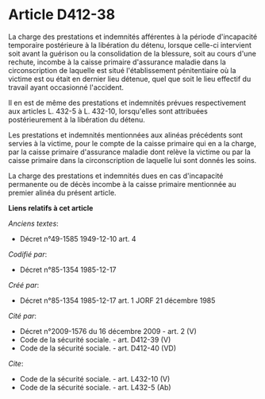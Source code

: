 # Article D412-38

La charge des prestations et indemnités afférentes à la période d'incapacité temporaire postérieure à la libération du
détenu, lorsque celle-ci intervient soit avant la guérison ou la consolidation de la blessure, soit au cours d'une rechute,
incombe à la caisse primaire d'assurance maladie dans la circonscription de laquelle est situé l'établissement pénitentiaire
où la victime est ou était en dernier lieu détenue, quel que soit le lieu effectif du travail ayant occasionné l'accident. 

Il en est de même des prestations et indemnités prévues respectivement aux articles L. 432-5 à L. 432-10, lorsqu'elles sont
attribuées postérieurement à la libération du détenu. 

Les prestations et indemnités mentionnées aux alinéas précédents sont servies à la victime, pour le compte de la caisse
primaire qui en a la charge, par la caisse primaire d'assurance maladie dont relève la victime ou par la caisse primaire dans
la circonscription de laquelle lui sont donnés les soins. 

La charge des prestations et indemnités dues en cas d'incapacité permanente ou de décès incombe à la caisse primaire
mentionnée au premier alinéa du présent article.

**Liens relatifs à cet article**

_Anciens textes_:

  - Décret n°49-1585 1949-12-10 art. 4

_Codifié par_:

  - Décret n°85-1354 1985-12-17

_Créé par_:

  - Décret n°85-1354 1985-12-17 art. 1 JORF 21 décembre 1985

_Cité par_:

  - Décret n°2009-1576 du 16 décembre 2009 - art. 2 (V)
  - Code de la sécurité sociale. - art. D412-39 (V)
  - Code de la sécurité sociale. - art. D412-40 (VD)

_Cite_:

  - Code de la sécurité sociale. - art. L432-10 (V)
  - Code de la sécurité sociale. - art. L432-5 (Ab)
